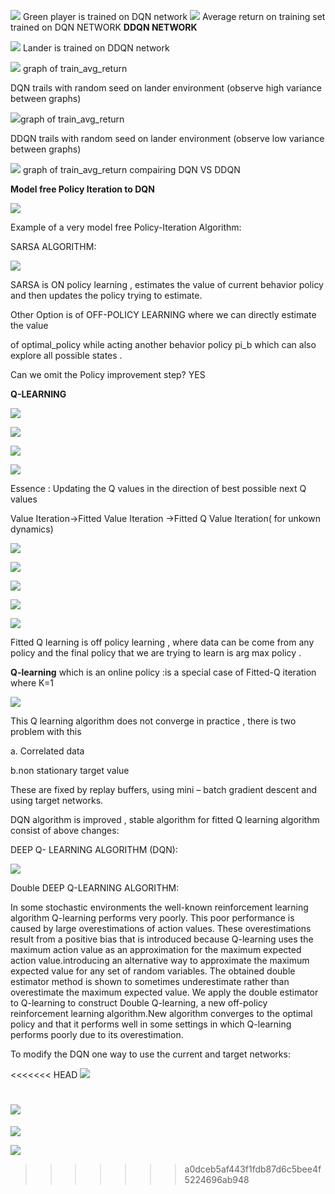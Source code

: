 ![](.//media/dqn_ping.gif?style=centerme)
Green player is trained on DQN network 
![](.//media/dqn_ping.png?style=centerme)
Average return on training set trained on DQN NETWORK
**DDQN NETWORK**

![](.//media/DDQN.gif?style=centerme)
Lander is trained on DDQN network

![](.//media/image1.png)
graph of train\_avg\_return

DQN trails with random seed on lander environment (observe high variance
between graphs)

![](.//media/image2.png)graph of train\_avg\_return

DDQN trails with random seed on lander environment (observe low variance
between graphs)

![](.//media/image3.png) graph of train\_avg\_return compairing DQN VS
DDQN

**Model free Policy Iteration to DQN**

![](.//media/image4.png)

Example of a very model free Policy-Iteration Algorithm:

SARSA ALGORITHM:

![](.//media/image5.png)

SARSA is ON policy learning , estimates the value of current behavior
policy and then updates the policy trying to estimate.

Other Option is of OFF-POLICY LEARNING where we can directly estimate
the value

of optimal\_policy while acting another behavior policy pi\_b which can
also explore all possible states .

Can we omit the Policy improvement step? YES

**<span class="underline">Q-LEARNING</span>**

![](.//media/image6.png)

![](.//media/image7.png)

![](.//media/image9.png)

![](.//media/image10.png)

Essence : Updating the Q values in the direction of best possible next Q
values

Value Iteration-\>Fitted Value Iteration -\>Fitted Q Value Iteration(
for unkown dynamics)

![](.//media/image11.png)

![](.//media/image12.png)

![](.//media/image13.png)

![](.//media/image14.png)

![](.//media/image15.png)

Fitted Q learning is off policy learning , where data can be come from
any policy and the final policy that we are trying to learn is arg max
policy .

**Q-learning** which is an online policy :is a special case of Fitted-Q
iteration where K=1

![](.//media/image16.png)

This Q learning algorithm does not converge in practice , there is two
problem with this

a. Correlated data

b.non stationary target value

These are fixed by replay buffers, using mini – batch gradient descent
and using target networks.

DQN algorithm is improved , stable algorithm for fitted Q learning
algorithm consist of above changes:

DEEP Q- LEARNING ALGORITHM (DQN):

![](.//media/image17.png)

Double DEEP Q-LEARNING ALGORITHM:

In some stochastic environments the well-known reinforcement learning
algorithm Q-learning performs very poorly. This poor performance is
caused by large overestimations of action values. These overestimations
result from a positive bias that is introduced because Q-learning uses
the maximum action value as an approximation for the maximum expected
action value.introducing an alternative way to approximate the maximum
expected value for any set of random variables. The obtained double
estimator method is shown to sometimes underestimate rather than
overestimate the maximum expected value. We apply the double estimator
to Q-learning to construct Double Q-learning, a new off-policy
reinforcement learning algorithm.New algorithm converges to the optimal
policy and that it performs well in some settings in which Q-learning
performs poorly due to its overestimation.

To modify the DQN one way to use the current and target networks:

<<<<<<< HEAD
![](.//media/image18.png)

![](.//media/image19.png)
=======
![](.//media/image14.png)

![](.//media/image15.png)


>>>>>>> a0dceb5af443f1fdb87d6c5bee4f5224696ab948

